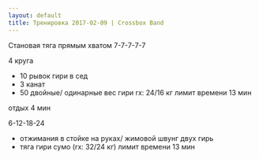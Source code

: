 ```yaml
---
layout: default
title: Тренировка 2017-02-09 | Crossbox Band
---
```


Становая тяга прямым хватом
7-7-7-7-7

4 круга
- 10 рывок гири в сед
- 3 канат
- 50 двойные/ одинарные
вес гири rx: 24/16 кг
лимит времени 13 мин

отдых 4 мин

6-12-18-24
- отжимания в стойке на руках/ жимовой швунг двух гирь
- тяга гири сумо (rx: 32/24 кг)
лимит времени 13 мин